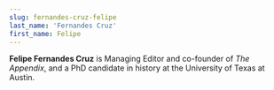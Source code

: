 ```yaml
---
slug: fernandes-cruz-felipe
last_name: 'Fernandes Cruz'
first_name: Felipe
---
```

**Felipe Fernandes Cruz** is Managing Editor and co-founder of _The Appendix_, and a PhD candidate in history at the University of Texas at Austin.